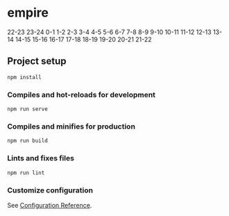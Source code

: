 # empire

22-23 23-24 0-1 1-2 2-3 3-4 4-5
5-6 6-7 7-8 8-9 9-10 10-11 11-12 12-13 13-14
14-15 15-16 16-17 17-18 18-19 19-20 20-21 21-22

## Project setup

```
npm install
```

### Compiles and hot-reloads for development

```
npm run serve
```

### Compiles and minifies for production

```
npm run build
```

### Lints and fixes files

```
npm run lint
```

### Customize configuration

See [Configuration Reference](https://cli.vuejs.org/config/).
